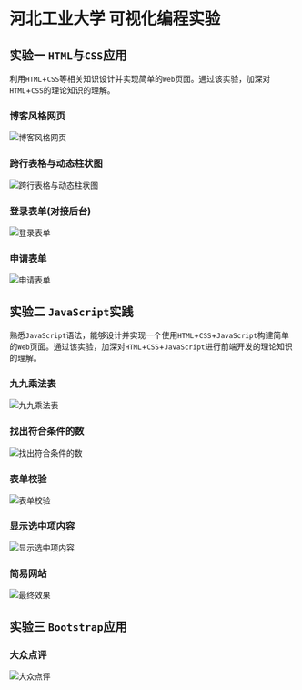# 河北工业大学 可视化编程实验

## 实验一 `HTML`与`CSS`应用

利用`HTML`+`CSS`等相关知识设计并实现简单的`Web`页面。通过该实验，加深对`HTML`+`CSS`的理论知识的理解。

### 博客风格网页

![博客风格网页](html-css-apply/layout/assets/effect.png)

### 跨行表格与动态柱状图

![跨行表格与动态柱状图](html-css-apply/table/assets/effect.png)

### 登录表单(对接后台)

![登录表单](html-css-apply/form/assets/login-effect.png)

### 申请表单

![申请表单](html-css-apply/form/assets/apply-effect.png)

## 实验二 `JavaScript`实践

熟悉`JavaScript`语法，能够设计并实现一个使用`HTML`+`CSS`+`JavaScript`构建简单的`Web`页面。通过该实验，加深对`HTML`+`CSS`+`JavaScript`进行前端开发的理论知识的理解。

### 九九乘法表

![九九乘法表](javascript-combat/multiplication/assets/effect.png)

### 找出符合条件的数

![找出符合条件的数](javascript-combat/search/assets/effect.png)

### 表单校验

![表单校验](javascript-combat/form-validate/assets/effect.png)

### 显示选中项内容

![显示选中项内容](javascript-combat/event-react/assets/effect.png)

### 简易网站

![最终效果](javascript-combat/website/assets/effect.png)

## 实验三  `Bootstrap`应用

### 大众点评

![大众点评](bootstrap/assets/effect.png)
